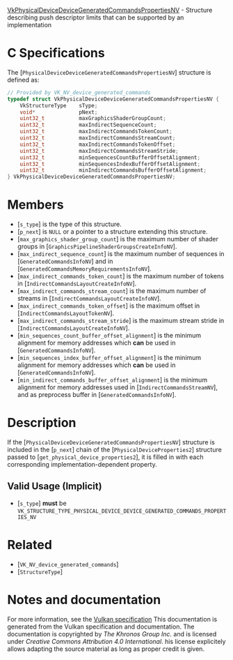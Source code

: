 [VkPhysicalDeviceDeviceGeneratedCommandsPropertiesNV](https://www.khronos.org/registry/vulkan/specs/1.3-extensions/man/html/VkPhysicalDeviceDeviceGeneratedCommandsPropertiesNV.html) - Structure describing push descriptor limits that can be supported by an implementation

# C Specifications
The [`PhysicalDeviceDeviceGeneratedCommandsPropertiesNV`] structure is
defined as:
```c
// Provided by VK_NV_device_generated_commands
typedef struct VkPhysicalDeviceDeviceGeneratedCommandsPropertiesNV {
    VkStructureType    sType;
    void*              pNext;
    uint32_t           maxGraphicsShaderGroupCount;
    uint32_t           maxIndirectSequenceCount;
    uint32_t           maxIndirectCommandsTokenCount;
    uint32_t           maxIndirectCommandsStreamCount;
    uint32_t           maxIndirectCommandsTokenOffset;
    uint32_t           maxIndirectCommandsStreamStride;
    uint32_t           minSequencesCountBufferOffsetAlignment;
    uint32_t           minSequencesIndexBufferOffsetAlignment;
    uint32_t           minIndirectCommandsBufferOffsetAlignment;
} VkPhysicalDeviceDeviceGeneratedCommandsPropertiesNV;
```

# Members
- [`s_type`] is the type of this structure.
- [`p_next`] is `NULL` or a pointer to a structure extending this structure.
- [`max_graphics_shader_group_count`] is the maximum number of shader groups in [`GraphicsPipelineShaderGroupsCreateInfoNV`].
- [`max_indirect_sequence_count`] is the maximum number of sequences in [`GeneratedCommandsInfoNV`] and in [`GeneratedCommandsMemoryRequirementsInfoNV`].
- [`max_indirect_commands_token_count`] is the maximum number of tokens in [`IndirectCommandsLayoutCreateInfoNV`].
- [`max_indirect_commands_stream_count`] is the maximum number of streams in [`IndirectCommandsLayoutCreateInfoNV`].
- [`max_indirect_commands_token_offset`] is the maximum offset in [`IndirectCommandsLayoutTokenNV`].
- [`max_indirect_commands_stream_stride`] is the maximum stream stride in [`IndirectCommandsLayoutCreateInfoNV`].
- [`min_sequences_count_buffer_offset_alignment`] is the minimum alignment for memory addresses which  **can**  be used in [`GeneratedCommandsInfoNV`].
- [`min_sequences_index_buffer_offset_alignment`] is the minimum alignment for memory addresses which  **can**  be used in [`GeneratedCommandsInfoNV`].
- [`min_indirect_commands_buffer_offset_alignment`] is the minimum alignment for memory addresses used in [`IndirectCommandsStreamNV`], and as preprocess buffer in [`GeneratedCommandsInfoNV`].

# Description
If the [`PhysicalDeviceDeviceGeneratedCommandsPropertiesNV`] structure is included in the [`p_next`] chain of the
[`PhysicalDeviceProperties2`] structure passed to
[`get_physical_device_properties2`], it is filled in with each
corresponding implementation-dependent property.
## Valid Usage (Implicit)
-  [`s_type`] **must**  be `VK_STRUCTURE_TYPE_PHYSICAL_DEVICE_DEVICE_GENERATED_COMMANDS_PROPERTIES_NV`

# Related
- [`VK_NV_device_generated_commands`]
- [`StructureType`]

# Notes and documentation
For more information, see the [Vulkan specification](https://www.khronos.org/registry/vulkan/specs/1.3-extensions/html/vkspec.html)
This documentation is generated from the Vulkan specification and documentation.
The documentation is copyrighted by *The Khronos Group Inc.* and is licensed under *Creative Commons Attribution 4.0 International*.
his license explicitely allows adapting the source material as long as proper credit is given.
        